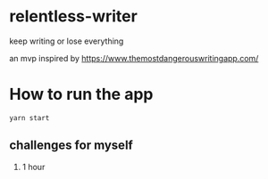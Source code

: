 # relentless-writer

keep writing or lose everything

an mvp inspired by https://www.themostdangerouswritingapp.com/

# How to run the app

```
yarn start
```

## challenges for myself

1. 1 hour

